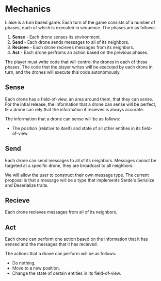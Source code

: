 # Mechanics

Liaise is a turn based game. Each turn of the game consists of a number of phases, each of which is executed in sequence. The phases are as follows:

1. **Sense** - Each drone senses its environment.
2. **Send** - Each drone sends messages to all of its neighbors.
3. **Recieve** - Each drone recieves messages from its neighbors.
4. **Act** - Each drone perfroms an action based on the previous phases.

The player must write code that will control the drones in each of these phases. The code that the player writes will be executed by each drone in turn, and the drones will execute this code autonomously.

## Sense

Each drone has a field-of-view, an area around them, that they can sense.
For the intial release, the information that a drone can sense will be perfect, IE a drone can rely that the information it recieves is always accurate.

The information that a drone can sense will be as follows:

- The position (relative to itself) and state of all other entities in its field-of-view.

## Send

Each drone can send messages to all of its neighbors.
Messages cannot be targeted at a specific drone, they are broadcast to all neighbors.

We will allow the user to construct their own message type. The current proposal is that a message will be a type that implements Serde's Serialize and Deserialize traits.

## Recieve

Each drone recieves messages from all of its neighbors.

## Act

Each drone can perform one action based on the information that it has sensed and the messages that it has recieved.

The actions that a drone can perform will be as follows:

- Do nothing.
- Move to a new position.
- Change the state of certain entities in its field-of-view.
